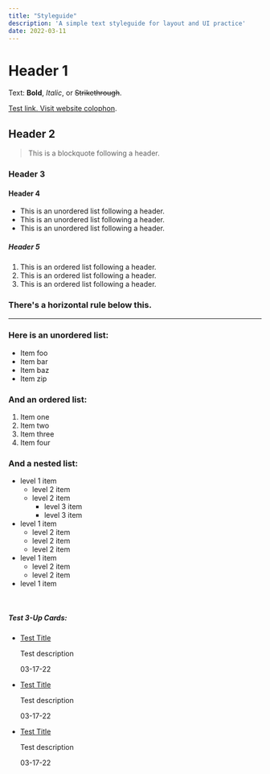 ```yaml
---
title: "Styleguide"
description: 'A simple text styleguide for layout and UI practice'
date: 2022-03-11
---
```


# Header 1

Text: **Bold**, _Italic_, or ~~Strikethrough~~.

[Test link. Visit website colophon](/colophon).

## Header 2

> This is a blockquote following a header.

### Header 3

<!-- ```js
// Javascript code with syntax highlighting.
var fun = function lang(l) {
  dateformat.i18n = require("./lang/" + l);
  return true;
};
``` -->

#### Header 4

- This is an unordered list following a header.
- This is an unordered list following a header.
- This is an unordered list following a header.

##### Header 5

1.  This is an ordered list following a header.
2.  This is an ordered list following a header.
3.  This is an ordered list following a header.

### There's a horizontal rule below this.

---

### Here is an unordered list:

- Item foo
- Item bar
- Item baz
- Item zip

### And an ordered list:

1.  Item one
1.  Item two
1.  Item three
1.  Item four

### And a nested list:

- level 1 item
  - level 2 item
  - level 2 item
    - level 3 item
    - level 3 item
- level 1 item
  - level 2 item
  - level 2 item
  - level 2 item
- level 1 item
  - level 2 item
  - level 2 item
- level 1 item

<br>
<div class="irevamp-section slide-up">
    <h5>Test 3-Up Cards:</h5>
    <ul class="irevamp-column-container">
      <li class="irevamp-card">
        <div class="irevamp-card__content">
          <a href="#" class="irevamp-card__title bold600">Test Title</a>
          <p class="irevamp-lead">Test description</p>
          <p class="irevamp-card__date">03-17-22</p>
        </div>
      </li>
            <li class="irevamp-card">
        <div class="irevamp-card__content">
          <a href="#" class="irevamp-card__title bold600">Test Title</a>
          <p class="irevamp-lead">Test description</p>
          <p class="irevamp-card__date">03-17-22</p>
        </div>
      </li>
            <li class="irevamp-card">
        <div class="irevamp-card__content">
          <a href="#" class="irevamp-card__title">Test Title</a>
          <p class="irevamp-lead">Test description</p>
          <p class="irevamp-card__date">03-17-22</p>
        </div>
      </li>
    </ul>
</div>